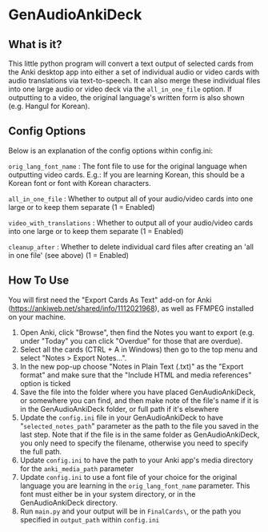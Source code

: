 # GenAudioAnkiDeck

## What is it?

This little python program will convert a text output of selected cards from the Anki desktop app into either a set of individual audio or video cards with audio translations via text-to-speech. It can also merge these individual files into one large audio or video deck via the `all_in_one_file` option. If outputting to a video, the original language's written form is also shown (e.g. Hangul for Korean).

## Config Options

Below is an explanation of the config options within config.ini:

`orig_lang_font_name` : The font file to use for the original language when outputting video cards. E.g.: If you are learning Korean, this should be a Korean font or font with Korean characters.

`all_in_one_file` : Whether to output all of your audio/video cards into one large or to keep them separate (1 = Enabled)

`video_with_translations` : Whether to output all of your audio/video cards into one large or to keep them separate (1 = Enabled)

`cleanup_after` : Whether to delete individual card files after creating an 'all in one file' (see above) (1 = Enabled) 

## How To Use

You will first need the "Export Cards As Text" add-on for Anki (https://ankiweb.net/shared/info/1112021968), as well as FFMPEG installed on your machine.

1. Open Anki, click "Browse", then find the Notes you want to export (e.g. under "Today" you can click "Overdue" for those that are overdue).
2. Select all the cards (CTRL + A in Windows) then go to the top menu and select "Notes > Export Notes...". 
3. In the new pop-up choose "Notes in Plain Text (.txt)" as the "Export format" and make sure that the "Include HTML and media references" option is ticked
4. Save the file into the folder where you have placed GenAudioAnkiDeck, or somewhere you can find, and then make note of the file's name if it is in the GenAudioAnkiDeck folder, or full path if it's elsewhere
5. Update the `config.ini` file in your GenAudioAnkiDeck to have "`selected_notes_path`" parameter as the path to the file you saved in the last step. Note that if the file is in the same folder as GenAudioAnkiDeck, you only need to specify the filename, otherwise you need to specify the full path.
6. Update `config.ini` to have the path to your Anki app's media directory for the `anki_media_path` parameter
7. Update `config.ini` to use a font file of your choice for the original language you are learning in the `orig_lang_font_name` parameter. This font must either be in your system directory, or in the GenAudioAnkiDeck directory.
6. Run `main.py` and your output will be in `FinalCards\`, or the path you specified in `output_path` within `config.ini`